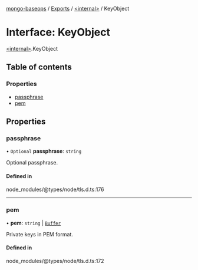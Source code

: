 [mongo-baseops](../README.md) / [Exports](../modules.md) / [\<internal\>](../modules/internal_.md) / KeyObject

# Interface: KeyObject

[\<internal\>](../modules/internal_.md).KeyObject

## Table of contents

### Properties

- [passphrase](internal_.KeyObject-1.md#passphrase)
- [pem](internal_.KeyObject-1.md#pem)

## Properties

### passphrase

• `Optional` **passphrase**: `string`

Optional passphrase.

#### Defined in

node_modules/@types/node/tls.d.ts:176

___

### pem

• **pem**: `string` \| [`Buffer`](internal_.Buffer.md)

Private keys in PEM format.

#### Defined in

node_modules/@types/node/tls.d.ts:172
